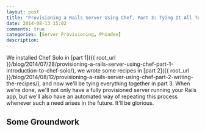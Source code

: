 ```yaml
---
layout: post
title: "Provisioning a Rails Server Using Chef, Part 3: Tying It All Together"
date: 2014-08-13 15:02
comments: true
categories: [Server Provisioning, Phindee]
description: 
---
```


We installed Chef Solo in [part 1]({{ root_url }}/blog/2014/07/28/provisioning-a-rails-server-using-chef-part-1-introduction-to-chef-solo/), we wrote some recipes in [part 2]({{ root_url }}/blog/2014/08/12/provisioning-a-rails-server-using-chef-part-2-writing-the-recipes/), and now we'll be tying everything together in part 3. When we're done, we'll not only have a fully provisioned server running your Rails app, but we'll also have an automated way of repeating this process whenever such a need arises in the future. It'll be glorious.

## Some Groundwork

